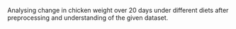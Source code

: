 Analysing change in chicken weight over 20 days under different diets after preprocessing and understanding of the given dataset.
